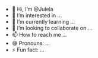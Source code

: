 - 👋 Hi, I’m @Julela
- 👀 I’m interested in ...
- 🌱 I’m currently learning ...
- 💞️ I’m looking to collaborate on ...
- 📫 How to reach me ...
- 😄 Pronouns: ...
- ⚡ Fun fact: ...

<!---
Julela/Julela is a ✨ special ✨ repository because its `README.md` (this file) appears on your GitHub profile.
You can click the Preview link to take a look at your changes.
--->
